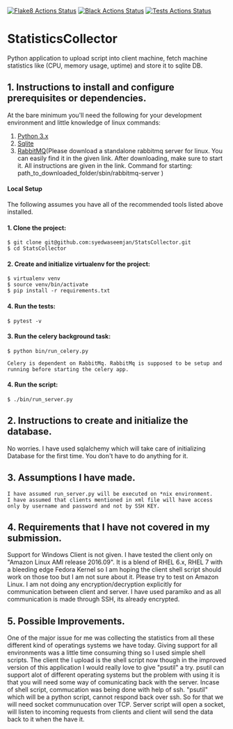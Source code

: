[![Flake8 Actions Status](https://github.com/syedwaseemjan/StatsCollector/actions/workflows/flake8.yaml/badge.svg)](https://github.com/syedwaseemjan/StatsCollector/actions/workflows/flake8.yaml)
[![Black Actions Status](https://github.com/syedwaseemjan/StatsCollector/actions/workflows/black.yaml/badge.svg)](https://github.com/syedwaseemjan/StatsCollector/actions/workflows/black.yaml)
[![Tests Actions Status](https://github.com/syedwaseemjan/StatsCollector/actions/workflows/tests.yaml/badge.svg)](https://github.com/syedwaseemjan/StatsCollector/actions/workflows/tests.yaml)

# StatisticsCollector
Python application to upload script into client machine, fetch machine statistics like (CPU, memory usage, uptime) and store it to sqlite DB.

## 1. Instructions to install and configure prerequisites or dependencies.

At the bare minimum you'll need the following for your development environment and little knowledge of linux commands:

1. [Python 3.x](http://www.python.org)
2. [Sqlite](https://sqlite.org)
2. [RabbitMQ](https://www.rabbitmq.com)(Please download a standalone rabbitmq server for linux. You can easily find it in the given link. After downloading, make sure to start it. All instructions are given in the link. Command for starting: path_to_downloaded_folder/sbin/rabbitmq-server )

#### Local Setup

The following assumes you have all of the recommended tools listed above installed.

#### 1. Clone the project:

    $ git clone git@github.com:syedwaseemjan/StatsCollector.git
    $ cd StatsCollector

#### 2. Create and initialize virtualenv for the project:

    $ virtualenv venv
    $ source venv/bin/activate
    $ pip install -r requirements.txt

#### 4. Run the tests:

    $ pytest -v

#### 3. Run the celery background task:
	
    $ python bin/run_celery.py

    Celery is dependent on RabbitMq. RabbitMq is supposed to be setup and running before starting the celery app.

#### 4. Run the script:
    
    $ ./bin/run_server.py

## 2. Instructions to create and initialize the database.

No worries. I have used sqlalchemy which will take care of initializing Database for the first time. You don't have to do anything for it.

## 3. Assumptions I have made.

    I have assumed run_server.py will be executed on *nix environment.
    I have assumed that clients mentioned in xml file will have access only by username and password and not by SSH KEY.

## 4. Requirements that I have not covered in my submission.

Support for Windows Client is not given. I have tested the client only on "Amazon Linux AMI release 2016.09". It is a blend of RHEL 6.x, RHEL 7 with a bleeding edge Fedora Kernel so I am hoping the client shell script should work on those too but I am not sure about it. Please try to test on Amazon Linux. I am not doing any encryption/decryption explicitly for communication between client and server. I have used paramiko and as all communication is made through SSH, its already encrypted.

## 5. Possible Improvements.

One of the major issue for me was collecting the statistics from all these different kind of operatings systems we have today. Giving support for all environments was a little time consuming thing so I used simple shell scripts. The client the I upload is the shell script now though in the improved version of this application I would really love to give "psutil" a try. psutil can support alot of different operating systems but the problem with using it is that you will need some way of comunicating back with the server. Incase of shell script, commucation was being done with help of ssh. "psutil" which will be a python script, cannot respond back over ssh. So for that we will need socket communucation over TCP. Server script will open a socket, will listen to incoming requests from clients and client will send the data back to it when the have it.



